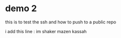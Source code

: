# demo 2

this is to test the ssh and how to push to a public repo

i add this line : im shaker mazen kassah 